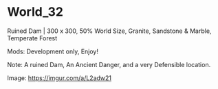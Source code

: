 # World_32
Ruined Dam | 300 x 300, 50% World Size, Granite, Sandstone &amp; Marble, Temperate Forest

Mods: Development only, Enjoy!

Note: A ruined Dam, An Ancient Danger, and a very Defensible location.

Image: https://imgur.com/a/L2adw21
